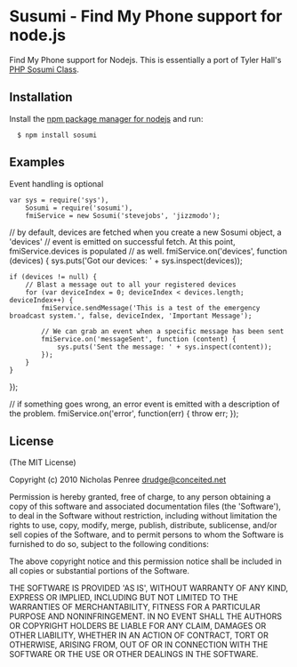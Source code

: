 
# Susumi - Find My Phone support for node.js

Find My Phone support for Nodejs. This is essentially a port of Tyler Hall's [PHP Sosumi Class](http://github.com/tylerhall/sosumi).

## Installation

  Install the [npm package manager for nodejs](http://github.com/isaacs/npm)
  and run:
  
      $ npm install sosumi

## Examples

Event handling is optional

    var sys = require('sys'),
        Sosumi = require('sosumi'),
        fmiService = new Sosumi('stevejobs', 'jizzmodo');
    
// by default, devices are fetched when you create a new Sosumi object, a 'devices'
// event is emitted on successful fetch. At this point, fmiService.devices is populated
// as well.
fmiService.on('devices', function (devices) {
    sys.puts('Got our devices: ' + sys.inspect(devices));
 
    if (devices != null) {
        // Blast a message out to all your registered devices
        for (var deviceIndex = 0; deviceIndex < devices.length; deviceIndex++) {
            fmiService.sendMessage('This is a test of the emergency broadcast system.', false, deviceIndex, 'Important Message');
            
            // We can grab an event when a specific message has been sent
            fmiService.on('messageSent', function (content) {
                sys.puts('Sent the message: ' + sys.inspect(content));
            });
        }
    }
});
    
// if something goes wrong, an error event is emitted with a description of the problem.
fmiService.on('error', function(err) {
    throw err;
});


## License 

(The MIT License)

Copyright (c) 2010 Nicholas Penree <drudge@conceited.net>

Permission is hereby granted, free of charge, to any person obtaining
a copy of this software and associated documentation files (the
'Software'), to deal in the Software without restriction, including
without limitation the rights to use, copy, modify, merge, publish,
distribute, sublicense, and/or sell copies of the Software, and to
permit persons to whom the Software is furnished to do so, subject to
the following conditions:

The above copyright notice and this permission notice shall be
included in all copies or substantial portions of the Software.

THE SOFTWARE IS PROVIDED 'AS IS', WITHOUT WARRANTY OF ANY KIND,
EXPRESS OR IMPLIED, INCLUDING BUT NOT LIMITED TO THE WARRANTIES OF
MERCHANTABILITY, FITNESS FOR A PARTICULAR PURPOSE AND NONINFRINGEMENT.
IN NO EVENT SHALL THE AUTHORS OR COPYRIGHT HOLDERS BE LIABLE FOR ANY
CLAIM, DAMAGES OR OTHER LIABILITY, WHETHER IN AN ACTION OF CONTRACT,
TORT OR OTHERWISE, ARISING FROM, OUT OF OR IN CONNECTION WITH THE
SOFTWARE OR THE USE OR OTHER DEALINGS IN THE SOFTWARE.